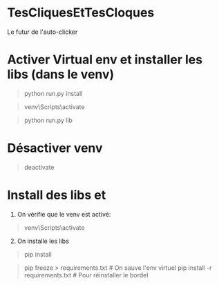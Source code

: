 # TesCliquesEtTesCloques

Le futur de l'auto-clicker

# Activer Virtual env et installer les libs (dans le venv)

> python run.py install

> venv\Scripts\activate

> python run.py lib

# Désactiver venv
> deactivate

# Install des libs et 

1. On vérifie que le venv est activé:

> venv\Scripts\activate

2. On installe les libs

> pip install <lib>

> pip freeze > requirements.txt         # On sauve l'env virtuel
> pip install -r requirements.txt       # Pour réinstaller le bordel
